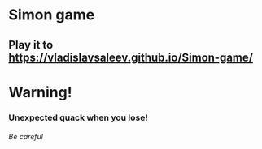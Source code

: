 Simon game
====
Play it to https://vladislavsaleev.github.io/Simon-game/
----
# Warning!
### Unexpected quack when you lose!
###### Be careful
